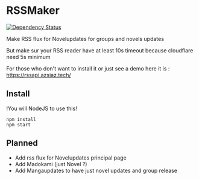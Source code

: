 # RSSMaker
[![Dependency Status](https://www.versioneye.com/user/projects/57189327cc9e1e00129b1a30/badge.svg?style=flat)](https://www.versioneye.com/user/projects/57189327cc9e1e00129b1a30)       

Make RSS flux for Novelupdates for groups and novels updates

But make sur your RSS reader have at least 10s timeout because cloudflare need 5s minimum

For those who don't want to install it or just see a demo here it is : https://rssapi.azsiaz.tech/

## Install

!You will NodeJS to use this!     

```
npm install
npm start
```

## Planned
  - Add rss flux for Novelupdates principal page
  - Add Madokami (just Novel ?)
  - Add Mangaupdates to have just novel updates and group release
